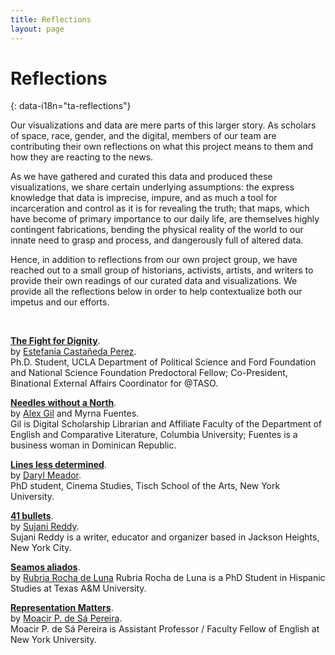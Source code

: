 ```yaml
---
title: Reflections
layout: page
---
```


# Reflections
{: data-i18n="ta-reflections"}

Our visualizations and data are mere parts of this larger story. As scholars of space, race, gender, and the digital, members of our team are contributing their own reflections on what this project means to them and how they are reacting to the news.

As we have gathered and curated this data and produced these visualizations, we share certain underlying assumptions: the express knowledge that data is imprecise, impure, and as much a tool for incarceration and control as it is for revealing the truth; that maps, which have become of primary importance to our daily life, are themselves highly contingent fabrications, bending the physical reality of the world to our innate need to grasp and process, and dangerously full of altered data.

Hence, in addition to reflections from our own project group, we have reached out to a small group of historians, activists, artists, and writers to provide their own readings of our curated data and visualizations. We provide all the reflections below in order to help contextualize both our impetus and our efforts.

<br>

**[The Fight for Dignity]({{site.baseurl}}/reflections/estefania_castaneda.html)**.  
by [Estefanía Castañeda Perez](https://twitter.com/transb0rder).  
Ph.D. Student, UCLA Department of Political Science and Ford Foundation and National Science Foundation Predoctoral Fellow;  Co-President, Binational External Affairs Coordinator for @TASO.

**[Needles without a North]({{site.baseurl}}/reflections/alex_gil.html)**.  
by [Alex Gil](http://www.elotroalex.com) and Myrna Fuentes.   
Gil is Digital Scholarship Librarian and Affiliate Faculty of the Department of English and Comparative Literature, Columbia University; Fuentes is a business woman in Dominican Republic.

**[Lines less determined]({{site.baseurl}}/reflections/daryl_meador.html)**.  
by [Daryl Meador](http://twitter.com/darylmeador).   
PhD student, Cinema Studies, Tisch School of the Arts, New York University.


**[41 bullets]({{site.baseurl}}/reflections/sujani_reddy.html)**.  
by [Sujani Reddy](https://www.uncpress.org/book/9781469625072/nursing-and-empire/).   
Sujani Reddy is a writer, educator and organizer based in Jackson Heights, New York City.

**[Seamos aliados]({{site.baseurl}}/reflections/rubria_rocha.html)**.  
by [Rubria Rocha de Luna](http://twitter.com/RubriaR)
Rubria Rocha de Luna is a PhD Student in Hispanic Studies at Texas A&M University.

**[Representation Matters]({{site.baseurl}}/reflections/moacir_p_de_sa_pereira_2.html)**.  
by [Moacir P. de Sá Pereira](http://twitter.com/muziejus).   
Moacir P. de Sá Pereira is Assistant Professor / Faculty Fellow of English at New York University.

<br>





